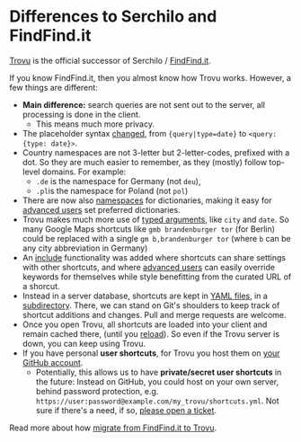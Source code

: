 # Differences to Serchilo and FindFind.it

[Trovu](https://trovu.net/) is the official successor of Serchilo / [FindFind.it](https://www.findfind.it/).

If you know FindFind.it, then you almost know how Trovu works. However, a few things are different:

-   **Main difference:** search queries are not sent out to the server, all processing is done in the client.
    -   This means much more privacy.
-   The placeholder syntax [changed](../shortcuts/url.md), from `{query|type=date}` to `<query: {type: date}>`.
-   Country namespaces are not 3-letter but 2-letter-codes, prefixed with a dot. So they are much easier to remember, as they (mostly) follow top-level domains. For example:
    -   `.de` is the namespace for Germany (not `deu`),
    -   `.pl`is the namespace for Poland (not `pol`)
-   There are now also [namespaces](../shortcuts/namespaces.md) for dictionaries, making it easy for [advanced users](../users/advanced.md) set preferred dictionaries.
-   Trovu makes much more use of [typed arguments](../shortcuts/url.md), like `city` and `date`. So many Google Maps shortcuts like `gmb brandenburger tor` (for Berlin) could be replaced with a single `gm b,brandenburger tor` (where `b` can be any city abbreviation in Germany)
-   An [include](../shortcuts/include.md) functionality was added where shortcuts can share settings with other shortcuts, and where [advanced users](../users/advanced.md) can easily override keywords for themselves while style benefitting from the curated URL of a shorcut.
-   Instead in a server database, shortcuts are kept in [YAML files](../shortcuts/namespaces.md), in a [subdirectory](https://github.com/trovu/trovu/tree/master/data/). There, we can stand on Git's shoulders to keep track of shortcut additions and changes. Pull and merge requests are welcome.
-   Once you open Trovu, all shortcuts are loaded into your client and remain cached there, (until you [reload](../users/troubleshooting.md#i-edited-a-shortcut-but-it-has-no-effect)). So even if the Trovu server is down, you can keep using Trovu.
-   If you have personal **user shortcuts**, for Trovu you host them on [your GitHub account](../users/advanced.md).
    -   Potentially, this allows us to have **private/secret user shortcuts** in the future: Instead on GitHub, you could host on your own server, behind password protection, e.g. `https://user:password@example.com/my_trovu/shortcuts.yml`. Not sure if there's a need, if so, [please open a ticket](https://github.com/trovu/trovu-web/issues).

Read more about how [migrate from FindFind.it to Trovu](migrate.md).
